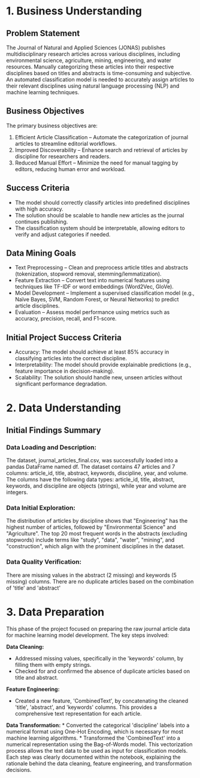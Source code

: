 # 1. Business Understanding

## Problem Statement

The Journal of Natural and Applied Sciences (JONAS) publishes multidisciplinary research articles across various disciplines, including environmental science, agriculture, mining, engineering, and water resources. Manually categorizing these articles into their respective disciplines based on titles and abstracts is time-consuming and subjective. An automated classification model is needed to accurately assign articles to their relevant disciplines using natural language processing (NLP) and machine learning techniques.

## Business Objectives

The primary business objectives are:

1. Efficient Article Classification – Automate the categorization of journal articles to streamline editorial workflows.
2. Improved Discoverability – Enhance search and retrieval of articles by discipline for researchers and readers.
3. Reduced Manual Effort – Minimize the need for manual tagging by editors, reducing human error and workload.

## Success Criteria
* The model should correctly classify articles into predefined disciplines with high accuracy.
* The solution should be scalable to handle new articles as the journal continues publishing.
* The classification system should be interpretable, allowing editors to verify and adjust categories if needed.

## Data Mining Goals

* Text Preprocessing – Clean and preprocess article titles and abstracts (tokenization, stopword removal, stemming/lemmatization).
* Feature Extraction – Convert text into numerical features using techniques like TF-IDF or word embeddings (Word2Vec, GloVe).
* Model Development – Implement a supervised classification model (e.g., Naïve Bayes, SVM, Random Forest, or Neural Networks) to predict article disciplines.
* Evaluation – Assess model performance using metrics such as accuracy, precision, recall, and F1-score.

## Initial Project Success Criteria

* Accuracy: The model should achieve at least 85% accuracy in classifying articles into the correct discipline.
* Interpretability: The model should provide explainable predictions (e.g., feature importance in decision-making).
* Scalability: The solution should handle new, unseen articles without significant performance degradation.

# 2. Data Understanding

## Initial Findings Summary

### Data Loading and Description:

The dataset, journal_articles_final.csv, was successfully loaded into a pandas DataFrame named df.
The dataset contains 47 articles and 7 columns: article_id, title, abstract, keywords, discipline, year, and volume.
The columns have the following data types: article_id, title, abstract, keywords, and discipline are objects (strings), while year and volume are integers.


### Data Initial Exploration:

The distribution of articles by discipline shows that "Engineering" has the highest number of articles, followed by "Environmental Science" and "Agriculture".
The top 20 most frequent words in the abstracts (excluding stopwords) include terms like "study", "data", "water", "mining", and "construction", which align with the prominent disciplines in the dataset.

### Data Quality Verification:
There are missing values in the abstract (2 missing) and keywords (5 missing) columns. There are no duplicate articles based on the combination of 'title' and 'abstract'
# 3. Data Preparation

This phase of the project focused on preparing the raw journal article data for machine learning model development. The key steps involved:

**Data Cleaning:**
  *   Addressed missing values, specifically in the 'keywords' column, by filling them with empty strings.
  *   Checked for and confirmed the absence of duplicate articles based on title and abstract.

**Feature Engineering:**

  *   Created a new feature, 'CombinedText', by concatenating the cleaned 'title', 'abstract', and 'keywords' columns. This provides a comprehensive text representation for each article.

**Data Transformation:**
    *   Converted the categorical 'discipline' labels into a numerical format using One-Hot Encoding, which is necessary for most machine learning algorithms.
    *   Transformed the 'CombinedText' into a numerical representation using the Bag-of-Words model. This vectorization process allows the text data to be used as input for classification models.
Each step was clearly documented within the notebook, explaining the rationale behind the data cleaning, feature engineering, and transformation decisions.


